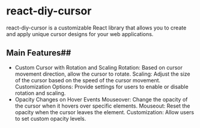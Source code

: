 # react-diy-cursor
react-diy-cursor is a customizable React library that allows you to create and apply unique cursor designs for your web applications.

## Main Features##
- Custom Cursor with Rotation and Scaling
      Rotation: Based on cursor movement direction, allow the cursor to rotate.
      Scaling: Adjust the size of the cursor based on the speed of the cursor movement.
      Customization Options: Provide settings for users to enable or disable rotation and scaling.
- Opacity Changes on Hover Events
      Mouseover: Change the opacity of the cursor when it hovers over specific elements.
      Mouseout: Reset the opacity when the cursor leaves the element.
      Customization: Allow users to set custom opacity levels.
